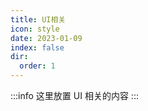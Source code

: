 ```yaml
---
title: UI相关
icon: style
date: 2023-01-09
index: false
dir:
  order: 1
---
```


:::info
这里放置 UI 相关的内容
:::

<AutoCatalog />
